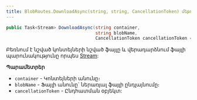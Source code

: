 ```yaml
---
title: BlobRoutes.DownloadAsync(string, string, CancellationToken) մեթոդ
---
```


```c#
public Task<Stream> DownloadAsync(string container, 
                                  string blobName, 
                                  CancellationToken cancellationToken = default)
```

Բեռնում է նշված կոնտեյների նշված ֆայլը և վերադարձնում ֆայլի պարունակությունը որպես [Stream](https://learn.microsoft.com/en-us/dotnet/api/system.io.stream): 

**Պարամետրեր**

* `container` - Կոնտեյների անունը։ 
* `blobName` - Ֆայլի անունը` ներառյալ ֆայլի ընդլայնումը։
* `cancellationToken` - Ընդհատման օբյեկտ:
